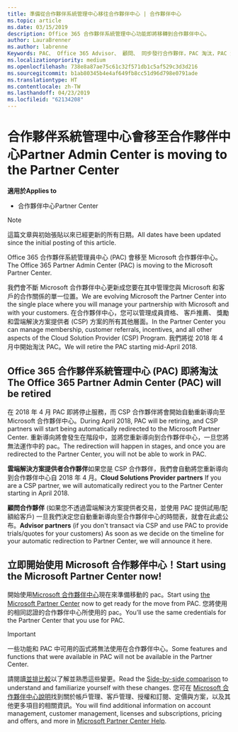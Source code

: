 ```yaml
---
title: 準備從合作夥伴系統管理中心移往合作夥伴中心 | 合作夥伴中心
ms.topic: article
ms.date: 03/15/2019
description: Office 365 合作夥伴系統管理中心功能即將移轉到合作夥伴中心。
author: LauraBrenner
ms.author: labrenne
Keywords: PAC、 Office 365 Advisor、 顧問、 同步發行合作夥伴，PAC 淘汰，PAC 淘汰
ms.localizationpriority: medium
ms.openlocfilehash: 738e8a87ae75c61c32f571db1c5af529c3d3d216
ms.sourcegitcommit: b1ab80345b4e4af649fb8cc51d96d798e0791ade
ms.translationtype: HT
ms.contentlocale: zh-TW
ms.lasthandoff: 04/23/2019
ms.locfileid: "62134208"
---
```

# <a name="partner-admin-center-is-moving-to-the-partner-center"></a><span data-ttu-id="052c1-104">合作夥伴系統管理中心會移至合作夥伴中心</span><span class="sxs-lookup"><span data-stu-id="052c1-104">Partner Admin Center is moving to the Partner Center</span></span>

<span data-ttu-id="052c1-105">**適用於**</span><span class="sxs-lookup"><span data-stu-id="052c1-105">**Applies to**</span></span>

-  <span data-ttu-id="052c1-106">合作夥伴中心</span><span class="sxs-lookup"><span data-stu-id="052c1-106">Partner Center</span></span>

> [!NOTE]  
>  <span data-ttu-id="052c1-107">這篇文章與初始張貼以來已經更新的所有日期。</span><span class="sxs-lookup"><span data-stu-id="052c1-107">All dates have been updated since the initial posting of this article.</span></span>

<span data-ttu-id="052c1-108">Office 365 合作夥伴系統管理員中心 (PAC) 會移至 Microsoft 合作夥伴中心。</span><span class="sxs-lookup"><span data-stu-id="052c1-108">The Office 365 Partner Admin Center (PAC) is moving to the Microsoft Partner Center.</span></span>

<span data-ttu-id="052c1-109">我們會不斷 Microsoft 合作夥伴中心更新成您要在其中管理您與 Microsoft 和客戶的合作關係的單一位置。</span><span class="sxs-lookup"><span data-stu-id="052c1-109">We are evolving Microsoft the Partner Center into the single place where you will manage your partnership with Microsoft and with your customers.</span></span> <span data-ttu-id="052c1-110">在合作夥伴中心，您可以管理成員資格、 客戶推薦、 獎勵和雲端解決方案提供者 (CSP) 方案的所有其他層面。</span><span class="sxs-lookup"><span data-stu-id="052c1-110">In the Partner Center you can manage membership, customer referrals, incentives, and all other aspects of the Cloud Solution Provider (CSP) Program.</span></span> <span data-ttu-id="052c1-111">我們將從 2018 年 4 月中開始淘汰 PAC。</span><span class="sxs-lookup"><span data-stu-id="052c1-111">We will retire the PAC starting mid-April 2018.</span></span>

## <a name="the-office-365-partner-admin-center-pac-will-be-retired"></a><span data-ttu-id="052c1-112">Office 365 合作夥伴系統管理中心 (PAC) 即將淘汰</span><span class="sxs-lookup"><span data-stu-id="052c1-112">The Office 365 Partner Admin Center (PAC) will be retired</span></span>

<span data-ttu-id="052c1-113">在 2018 年 4 月 PAC 即將停止服務，而 CSP 合作夥伴將會開始自動重新導向至 Microsoft 合作夥伴中心。</span><span class="sxs-lookup"><span data-stu-id="052c1-113">During April 2018, PAC will be retiring, and CSP partners will start being automatically redirected to the Microsoft Partner Center.</span></span> <span data-ttu-id="052c1-114">重新導向將會發生在階段中，並將您重新導向到合作夥伴中心，一旦您將無法運作中的 pac。</span><span class="sxs-lookup"><span data-stu-id="052c1-114">The redirection will happen in stages, and once you are redirected to the Partner Center, you will not be able to work in PAC.</span></span> 

<span data-ttu-id="052c1-115">**雲端解決方案提供者合作夥伴**如果您是 CSP 合作夥伴，我們會自動將您重新導向到合作夥伴中心自 2018 年 4 月。</span><span class="sxs-lookup"><span data-stu-id="052c1-115">**Cloud Solutions Provider partners** If you are a CSP partner, we will automatically redirect you to the Partner Center starting in April 2018.</span></span> 

<span data-ttu-id="052c1-116">**顧問合作夥伴** (如果您不透過雲端解決方案提供者交易，並使用 PAC 提供試用/配額給客戶) 一旦我們決定您自動重新導向至合作夥伴中心的時間表，就會在此處公布。</span><span class="sxs-lookup"><span data-stu-id="052c1-116">**Advisor partners** (if you don't transact via CSP and use PAC to provide trials/quotes for your customers) As soon as we decide on the timeline for your automatic redirection to Partner Center, we will announce it here.</span></span> 


## <a name="start-using-the-microsoft-partner-center-now"></a><span data-ttu-id="052c1-117">立即開始使用 Microsoft 合作夥伴中心！</span><span class="sxs-lookup"><span data-stu-id="052c1-117">Start using the Microsoft Partner Center now!</span></span>

<span data-ttu-id="052c1-118">開始使用[Microsoft 合作夥伴中心](https://partnercenter.microsoft.com/)現在來準備移動的 pac。</span><span class="sxs-lookup"><span data-stu-id="052c1-118">Start using [the Microsoft Partner Center](https://partnercenter.microsoft.com/)  now to get ready for the move from PAC.</span></span>  <span data-ttu-id="052c1-119">您將使用的相同認證的合作夥伴中心所使用的 pac。</span><span class="sxs-lookup"><span data-stu-id="052c1-119">You’ll use the same credentials for the Partner Center that you use for PAC.</span></span> 

> [!IMPORTANT]  
> <span data-ttu-id="052c1-120">一些功能和 PAC 中可用的函式將無法使用在合作夥伴中心。</span><span class="sxs-lookup"><span data-stu-id="052c1-120">Some features and functions that were available in PAC will not be available in the Partner Center.</span></span>

 <span data-ttu-id="052c1-121">請閱讀[並排比較](moving-from-pac-to-pc.md)以了解並熟悉這些變更。</span><span class="sxs-lookup"><span data-stu-id="052c1-121">Read the [Side-by-side comparison](moving-from-pac-to-pc.md) to understand and familiarize yourself with these changes.</span></span>  <span data-ttu-id="052c1-122">您可在 [Microsoft 合作夥伴中心說明](https://partnercenter.microsoft.com/partner/help)找到關於帳戶管理、客戶管理、授權和訂閱、定價與方案，以及其他更多項目的相關資訊。</span><span class="sxs-lookup"><span data-stu-id="052c1-122">You will find additional information on account management, customer management, licenses and subscriptions, pricing and offers, and more in [Microsoft Partner Center Help](https://partnercenter.microsoft.com/partner/help).</span></span>

 